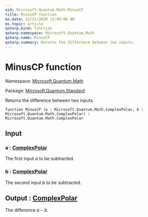 ```yaml
---
uid: Microsoft.Quantum.Math.MinusCP
title: MinusCP function
ms.date: 12/21/2020 12:00:00 AM
ms.topic: article
qsharp.kind: function
qsharp.namespace: Microsoft.Quantum.Math
qsharp.name: MinusCP
qsharp.summary: Returns the difference between two inputs.
---
```


# MinusCP function

Namespace: [Microsoft.Quantum.Math](xref:Microsoft.Quantum.Math)

Package: [Microsoft.Quantum.Standard](https://nuget.org/packages/Microsoft.Quantum.Standard)


Returns the difference between two inputs.

```qsharp
function MinusCP (a : Microsoft.Quantum.Math.ComplexPolar, b : Microsoft.Quantum.Math.ComplexPolar) : Microsoft.Quantum.Math.ComplexPolar
```


## Input

### a : [ComplexPolar](xref:Microsoft.Quantum.Math.ComplexPolar)

The first input $a$ to be subtracted.


### b : [ComplexPolar](xref:Microsoft.Quantum.Math.ComplexPolar)

The second input $b$ to be subtracted.



## Output : [ComplexPolar](xref:Microsoft.Quantum.Math.ComplexPolar)

The difference $a - b$.